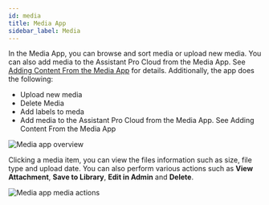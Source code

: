 ```yaml
---
id: media
title: Media App
sidebar_label: Media
---
```


In the Media App, you can browse and sort media or upload new media. You can also add media to the Assistant Pro Cloud from the Media App. See [Adding Content From the Media App](../../cloud/libraries/adding-assets/assistant-plugin.md#add-content-via-the-media-app) for details. Additionally, the app does the following:

* Upload new media
* Delete Media
* Add labels to meda
* Add media to the Assistant Pro Cloud from the Media App. See Adding Content From the Media App 

![Media app overview](/img/assistant/apps--apps-media--1.jpg)

Clicking a media item, you can view the files information such as size, file type and upload date. You can also perform various actions such as **View Attachment**, **Save to Library**, **Edit in Admin** and **Delete**.

![Media app media actions](/img/assistant/apps--apps-media--2.jpg)
